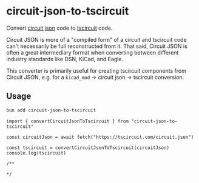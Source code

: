 # circuit-json-to-tscircuit

Convert [circuit json](https://github.com/tscircuit/circuit-json) code to [tscircuit](https://github.com/tscircuit/tscircuit) code.

Circuit JSON is more of a "compiled form" of a circuit and tscircuit code can't
necessarily be full reconstructed from it. That said, Circuit JSON is often
a great intermediary format when converting between different industry standards
like DSN, KiCad, and Eagle.

This converter is primarily useful for creating tscircuit components from
Circuit JSON, e.g. for a `kicad_mod` -> circuit json -> tscircuit conversion.

## Usage

```bash
bun add circuit-json-to-tscircuit
```

```tsx
import { convertCircuitJsonToTscircuit } from "circuit-json-to-tscircuit"

const circuitJson = await fetch("https://tscircuit.com/circuit.json")

const tscircuit = convertCircuitJsonToTscircuit(circuitJson)
console.log(tscircuit)

/**

*/
```
